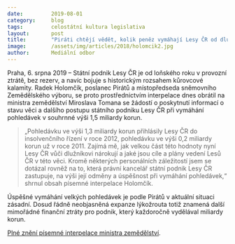 ```yaml
---
date:         2019-08-01
category:     blog
tags:         celostátní kultura legislativa
layout:       post
title:        "Piráti chtějí vědět, kolik peněz vymáhají Lesy ČR od dlužníků v insolvenci"
image:        /assets/img/articles/2018/holomcik2.jpg
author:       Mediální odbor
---
```



Praha, 6. srpna 2019 – Státní podnik Lesy ČR je od loňského roku v provozní ztrátě, bez rezerv, a navíc bojuje s historickým rozsahem kůrovcové kalamity. Radek Holomčík, poslanec Pirátů a místopředseda sněmovního Zemědělského výboru, se proto prostřednictvím interpelace dnes obrátil na ministra zemědělství Miroslava Tomana se žádostí o poskytnutí informací o stavu věci a dalšího postupu státního podniku Lesy ČR při vymáhání pohledávek v souhrnné výši 1,5 miliardy korun. 

> „Pohledávku ve výši 1,3 miliardy korun přihlásily Lesy ČR do insolvenčního řízení v roce 2012, pohledávku ve výši 0,2 miliardy korun už v roce 2011. Zajímá mě, jak velkou část této hodnoty nyní Lesy ČR vůči dlužníkovi nárokují a jaké jsou cíle a plány vedení Lesů ČR v této věci. Kromě některých personálních záležitostí jsem se dotázal rovněž na to, která právní kancelář státní podnik Lesy ČR zastupuje, na výši její odměny a úspěšnost při vymáhání pohledávek,“ shrnul obsah písemné interpelace Holomčík. 

Úspěšné vymáhání velkých pohledávek je podle Pirátů v aktuální situaci zásadní. Dosud řádně neobjasněná expanze lýkožrouta totiž znamená další mimořádné finanční ztráty pro podnik, který každoročně vydělával miliardy korun. 



[Plné znění písemné interpelace ministra zemědělství](http://pirati.cz/assets/pdf/interpelace-mze-lesyCR).
